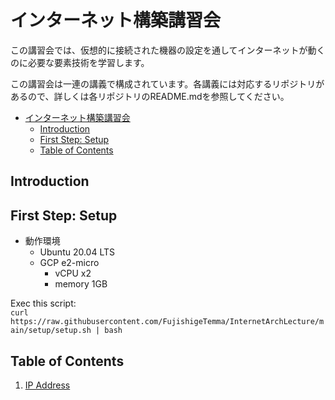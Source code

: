 # インターネット構築講習会

この講習会では、仮想的に接続された機器の設定を通してインターネットが動くのに必要な要素技術を学習します。

この講習会は一連の講義で構成されています。各講義には対応するリポジトリがあるので、詳しくは各リポジトリのREADME.mdを参照してください。

- [インターネット構築講習会](#インターネット構築講習会)
	- [Introduction](#introduction)
	- [First Step: Setup](#first-step-setup)
	- [Table of Contents](#table-of-contents)

## Introduction



## First Step: Setup
- 動作環境
  - Ubuntu 20.04 LTS
  - GCP e2-micro
    - vCPU x2
    - memory 1GB

Exec this script:  
`curl https://raw.githubusercontent.com/FujishigeTemma/InternetArchLecture/main/setup/setup.sh | bash`

## Table of Contents
1. [IP Address](/ip-address/README.md)